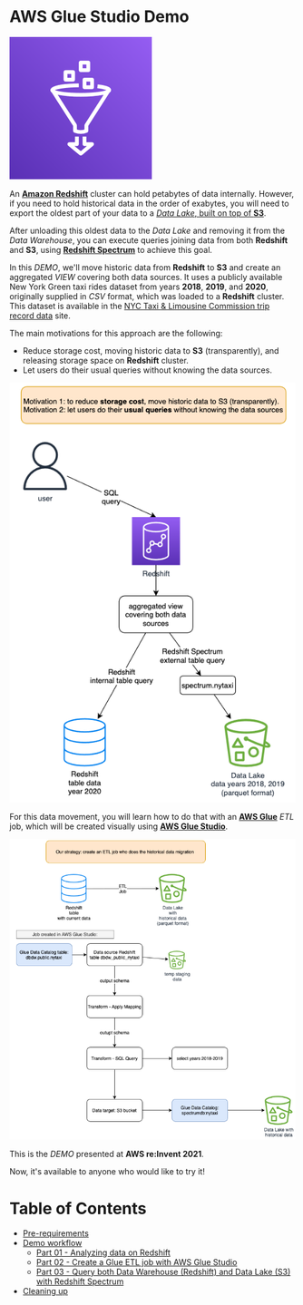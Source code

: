# AWS Glue Studio Demo

![AWS Glue Studio Demo - Cover](assets/images/01-cover-aws-glue.png)

An [**Amazon Redshift**](https://aws.amazon.com/redshift/) cluster can hold petabytes of data internally. However, if you need to hold historical data in the order of exabytes, you will need to export the oldest part of your data to a [*Data Lake*, built on top of **S3**](https://aws.amazon.com/big-data/datalakes-and-analytics/datalakes/).

After unloading this oldest data to the *Data Lake* and removing it from the *Data Warehouse*, you can execute queries joining data from both **Redshift** and **S3**, using [**Redshift Spectrum**](https://docs.aws.amazon.com/redshift/latest/dg/c-using-spectrum.html) to achieve this goal.

In this *DEMO*, we'll move historic data from **Redshift** to **S3** and create an aggregated *VIEW* covering both data sources. It uses a publicly available New York Green taxi rides dataset from years **2018**, **2019**, and **2020**, originally supplied in *CSV* format, which was loaded to a **Redshift** cluster. This dataset is available in the [NYC Taxi & Limousine Commission trip record data](https://www1.nyc.gov/site/tlc/about/tlc-trip-record-data.page) site.

The main motivations for this approach are the following:   
- Reduce storage cost, moving historic data to **S3** (transparently), and releasing storage space on **Redshift** cluster.
- Let users do their usual queries without knowing the data sources.

![AWS Glue Studio Demo - solution & motivation](assets/images/00a-solution-and-motivations.png)

For this data movement, you will learn how to do that with an [**AWS Glue**](https://aws.amazon.com/glue/) *ETL* job, which will be created visually using [**AWS Glue Studio**](https://docs.aws.amazon.com/glue/latest/ug/what-is-glue-studio.html).

![AWS Glue Studio Demo - workflow](assets/images/00b-solution-workflow.png)

This is the *DEMO* presented at **AWS re:Invent 2021**.

Now, it's available to anyone who would like to try it!

# Table of Contents

- [Pre-requirements](/contents/pre-requirements.md)
- [Demo workflow](/contents/demo-workflow.md)
  - [Part 01 - Analyzing data on Redshift](/contents/demo-workflow.md#part-01---analyzing-data-on-redshift)
  - [Part 02 - Create a Glue ETL job with AWS Glue Studio](/contents/demo-workflow.md#part-02---create-a-glue-etl-job-with-aws-glue-studio)
  - [Part 03 - Query both Data Warehouse (Redshift) and Data Lake (S3) with Redshift Spectrum](/contents/demo-workflow.md#part-03---query-both-data-warehouse-redshift-and-data-lake-s3-with-redshift-spectrum)
- [Cleaning up](/contents/cleaning-up.md)
